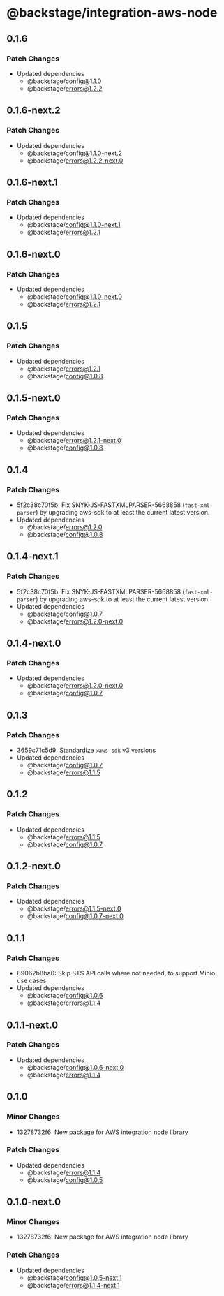 # @backstage/integration-aws-node

## 0.1.6

### Patch Changes

- Updated dependencies
  - @backstage/config@1.1.0
  - @backstage/errors@1.2.2

## 0.1.6-next.2

### Patch Changes

- Updated dependencies
  - @backstage/config@1.1.0-next.2
  - @backstage/errors@1.2.2-next.0

## 0.1.6-next.1

### Patch Changes

- Updated dependencies
  - @backstage/config@1.1.0-next.1
  - @backstage/errors@1.2.1

## 0.1.6-next.0

### Patch Changes

- Updated dependencies
  - @backstage/config@1.1.0-next.0
  - @backstage/errors@1.2.1

## 0.1.5

### Patch Changes

- Updated dependencies
  - @backstage/errors@1.2.1
  - @backstage/config@1.0.8

## 0.1.5-next.0

### Patch Changes

- Updated dependencies
  - @backstage/errors@1.2.1-next.0
  - @backstage/config@1.0.8

## 0.1.4

### Patch Changes

- 5f2c38c70f5b: Fix SNYK-JS-FASTXMLPARSER-5668858 (`fast-xml-parser`) by upgrading aws-sdk to at least the current latest version.
- Updated dependencies
  - @backstage/errors@1.2.0
  - @backstage/config@1.0.8

## 0.1.4-next.1

### Patch Changes

- 5f2c38c70f5b: Fix SNYK-JS-FASTXMLPARSER-5668858 (`fast-xml-parser`) by upgrading aws-sdk to at least the current latest version.
- Updated dependencies
  - @backstage/config@1.0.7
  - @backstage/errors@1.2.0-next.0

## 0.1.4-next.0

### Patch Changes

- Updated dependencies
  - @backstage/errors@1.2.0-next.0
  - @backstage/config@1.0.7

## 0.1.3

### Patch Changes

- 3659c71c5d9: Standardize `@aws-sdk` v3 versions
- Updated dependencies
  - @backstage/config@1.0.7
  - @backstage/errors@1.1.5

## 0.1.2

### Patch Changes

- Updated dependencies
  - @backstage/errors@1.1.5
  - @backstage/config@1.0.7

## 0.1.2-next.0

### Patch Changes

- Updated dependencies
  - @backstage/errors@1.1.5-next.0
  - @backstage/config@1.0.7-next.0

## 0.1.1

### Patch Changes

- 89062b8ba0: Skip STS API calls where not needed, to support Minio use cases
- Updated dependencies
  - @backstage/config@1.0.6
  - @backstage/errors@1.1.4

## 0.1.1-next.0

### Patch Changes

- Updated dependencies
  - @backstage/config@1.0.6-next.0
  - @backstage/errors@1.1.4

## 0.1.0

### Minor Changes

- 13278732f6: New package for AWS integration node library

### Patch Changes

- Updated dependencies
  - @backstage/errors@1.1.4
  - @backstage/config@1.0.5

## 0.1.0-next.0

### Minor Changes

- 13278732f6: New package for AWS integration node library

### Patch Changes

- Updated dependencies
  - @backstage/config@1.0.5-next.1
  - @backstage/errors@1.1.4-next.1
